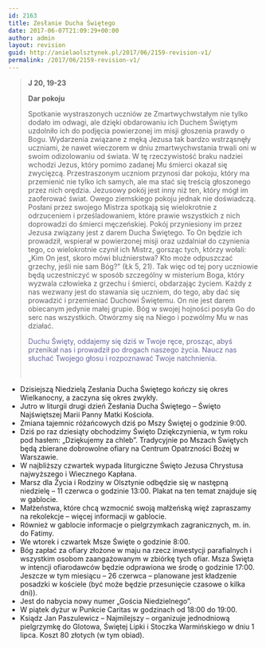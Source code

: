```yaml
---
id: 2163
title: Zesłanie Ducha Świętego
date: 2017-06-07T21:09:29+00:00
author: admin
layout: revision
guid: http://anielaolsztynek.pl/2017/06/2159-revision-v1/
permalink: /2017/06/2159-revision-v1/
---
```

> **J 20, 19-23**
> 
> **Dar pokoju**
> 
> Spotkanie wystraszonych uczniów ze Zmartwychwstałym nie tylko dodało im odwagi, ale dzięki obdarowaniu ich Duchem Świętym uzdolniło ich do podjęcia powierzonej im misji głoszenia prawdy o Bogu. Wydarzenia związane z męką Jezusa tak bardzo wstrząsnęły uczniami, że nawet wieczorem w dniu zmartwychwstania trwali oni w swoim odizolowaniu od świata. W tę rzeczywistość braku nadziei wchodzi Jezus, który pomimo zadanej Mu śmierci okazał się zwycięzcą. Przestraszonym uczniom przynosi dar pokoju, który ma przemienić nie tylko ich samych, ale ma stać się treścią głoszonego przez nich orędzia. Jezusowy pokój jest inny niż ten, który mógł im zaoferować świat. Owego ziemskiego pokoju jednak nie doświadczą. Posłani przez swojego Mistrza spotkają się wielokrotnie z odrzuceniem i prześladowaniem, które prawie wszystkich z nich doprowadzi do śmierci męczeńskiej. Pokój przyniesiony im przez Jezusa związany jest z darem Ducha Świętego. To On będzie ich prowadził, wspierał w powierzonej misji oraz uzdalniał do czynienia tego, co wielokrotnie czynił ich Mistrz, gorsząc tych, którzy wołali: &#8222;Kim On jest, skoro mówi bluźnierstwa? Kto może odpuszczać grzechy, jeśli nie sam Bóg?&#8221; (Łk 5, 21). Tak więc od tej pory uczniowie będą uczestniczyć w sposób szczególny w misterium Boga, który wyzwala człowieka z grzechu i śmierci, obdarzając życiem. Każdy z nas wezwany jest do stawania się uczniem, do tego, aby dać się prowadzić i przemieniać Duchowi Świętemu. On nie jest darem obiecanym jedynie małej grupie. Bóg w swojej hojności posyła Go do serc nas wszystkich. Otwórzmy się na Niego i pozwólmy Mu w nas działać.
> 
> <span style="color: #666699;">Duchu Święty, oddajemy się dziś w Twoje ręce, prosząc, abyś przenikał nas i prowadził po drogach naszego życia. Naucz nas słuchać Twojego głosu i rozpoznawać Twoje natchnienia.</span>
> 
> &nbsp;

  * Dzisiejszą Niedzielą Zesłania Ducha Świętego kończy się okres Wielkanocny, a zaczyna się okres zwykły.
  * Jutro w liturgii drugi dzień Zesłania Ducha Świętego – Święto Najświętszej Marii Panny Matki Kościoła.
  * Zmiana tajemnic różańcowych dziś po Mszy Świętej o godzinie 9:00.
  * Dziś po raz dziesiąty obchodzimy Święto Dziękczynienia, w tym roku pod hasłem: „Dziękujemy za chleb”. Tradycyjnie po Mszach Świętych będą zbierane dobrowolne ofiary na Centrum Opatrzności Bożej w Warszawie.
  * W najbliższy czwartek wypada liturgiczne Święto Jezusa Chrystusa najwyższego i Wiecznego Kapłana.
  * Marsz dla Życia i Rodziny w Olsztynie odbędzie się w następną niedzielę &#8211; 11 czerwca o godzinie 13:00. Plakat na ten temat znajduje się w gablocie.
  * Małżeństwa, które chcą wzmocnić swoją małżeńską więź zapraszamy na rekolekcje &#8211; więcej informacji w gablocie.
  * Również w gablocie informacje o pielgrzymkach zagranicznych, m. in. do Fatimy.
  * We wtorek i czwartek Msze Święte o godzinie 8:00.
  * Bóg zapłać za ofiary złożone w maju na rzecz inwestycji parafialnych i wszystkim osobom zaangażowanym w zbiórkę tych ofiar. Msza Święta w intencji ofiarodawców będzie odprawiona we środę o godzinie 17:00. Jeszcze w tym miesiącu &#8211; 26 czerwca &#8211; planowane jest kładzenie posadzki w kościele (być może będzie przesunięcie czasowe o kilka dni)).
  * Jest do nabycia nowy numer „Gościa Niedzielnego”.
  * W piątek dyżur w Punkcie Caritas w godzinach od 18:00 do 19:00.
  * Ksiądz Jan Paszulewicz &#8211; Najmilejszy &#8211; organizuje jednodniową pielgrzymkę do Glotowa, Świętej Lipki i Stoczka Warmińskiego w dniu 1 lipca. Koszt 80 złotych (w tym obiad).